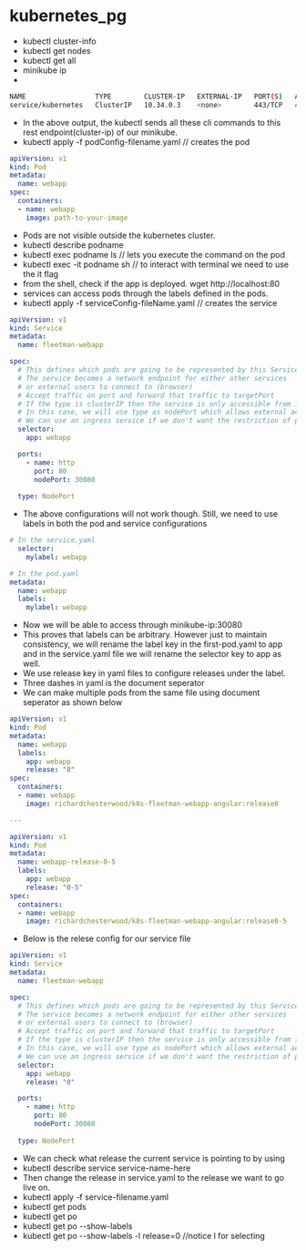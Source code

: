 # kubernetes_pg

* kubectl cluster-info
* kubectl get nodes
* kubectl get all
* minikube ip
* 
```sh
NAME                 TYPE        CLUSTER-IP   EXTERNAL-IP   PORT(S)   AGE
service/kubernetes   ClusterIP   10.34.0.3    <none>        443/TCP   46h
```
* In the above output, the kubectl sends all these cli commands to this rest endpoint(cluster-ip) of our minikube.
* kubectl apply -f podConfig-filename.yaml // creates the pod
```yaml
apiVersion: v1
kind: Pod
metadata: 
  name: webapp
spec:
  containers:
  - name: webapp
    image: path-to-your-image
```
* Pods are not visible outside the kubernetes cluster.
* kubectl describe podname
* kubectl exec podname ls // lets you execute the command on the pod
* kubectl exec -it podname sh // to interact with terminal we need to use the it flag
* from the shell, check if the app is deployed. wget http://localhost:80
* services can access pods through the labels defined in the pods.
* kubectl apply -f serviceConfig-fileName.yaml // creates the service
```yaml
apiVersion: v1
kind: Service
metadata:
  name: fleetman-webapp

spec:
  # This defines which pods are going to be represented by this Service
  # The service becomes a network endpoint for either other services
  # or external users to connect to (browser)
  # Accept traffic on port and forward that traffic to targetPort
  # If the type is clusterIP then the service is only accessible from inside the cluster and not by external things like browsers. Usecase - microservices
  # In this case, we will use type as nodePort which allows external access to the nodes. The nodePort value under ports should be greater than 30000 upto 32k
  # We can use an ingress service if we don't want the restriction of port numbers
  selector:
    app: webapp

  ports:
    - name: http
      port: 80
      nodePort: 30080
      
  type: NodePort
```
* The above configurations will not work though. Still, we need to use labels in both the pod and service configurations
```yaml
# In the service.yaml
  selector:
    mylabel: webapp

# In the pod.yaml
metadata: 
  name: webapp
  labels:
    mylabel: webapp
```
* Now we will be able to access through minikube-ip:30080
* This proves that labels can be arbitrary. However just to maintain consistency, we will rename the label key in the first-pod.yaml to app and in the service.yaml file we will rename the selector key to app as well.
* We use release key in yaml files to configure releases under the label.
* Three dashes in yaml is the document seperator
* We can make multiple pods from the same file using document seperator as shown below
```yaml
apiVersion: v1
kind: Pod
metadata: 
  name: webapp
  labels:
    app: webapp
    release: "0"
spec:
  containers:
  - name: webapp
    image: richardchesterwood/k8s-fleetman-webapp-angular:release0

---

apiVersion: v1
kind: Pod
metadata: 
  name: webapp-release-0-5
  labels:
    app: webapp
    release: "0-5"
spec:
  containers:
  - name: webapp
    image: richardchesterwood/k8s-fleetman-webapp-angular:release0-5

```
* Below is the relese config for our service file

```yml
apiVersion: v1
kind: Service
metadata:
  name: fleetman-webapp

spec:
  # This defines which pods are going to be represented by this Service
  # The service becomes a network endpoint for either other services
  # or external users to connect to (browser)
  # Accept traffic on port and forward that traffic to targetPort
  # If the type is clusterIP then the service is only accessible from inside the cluster and not by external things like browsers. Usecase - microservices
  # In this case, we will use type as nodePort which allows external access to the nodes. The nodePort value under ports should be greater than 30000
  # We can use an ingress service if we don't want the restriction of port numbers
  selector:
    app: webapp
    release: "0"

  ports:
    - name: http
      port: 80
      nodePort: 30080
      
  type: NodePort
```
* We can check what release the current service is pointing to by using 
* kubectl describe service service-name-here
* Then change the release in service.yaml to the release we want to go live on.
* kubectl apply -f service-filename.yaml
* kubectl get pods
* kubectl get po
* kubectl get po --show-labels
* kubectl get po --show-labels -l release=0 //notice l for selecting
